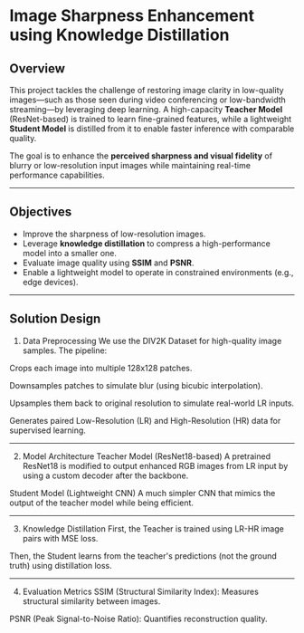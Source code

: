 #  Image Sharpness Enhancement using Knowledge Distillation

##  Overview

This project tackles the challenge of restoring image clarity in low-quality images—such as those seen during video conferencing or low-bandwidth streaming—by leveraging deep learning. A high-capacity **Teacher Model** (ResNet-based) is trained to learn fine-grained features, while a lightweight **Student Model** is distilled from it to enable faster inference with comparable quality.

The goal is to enhance the **perceived sharpness and visual fidelity** of blurry or low-resolution input images while maintaining real-time performance capabilities.

---

##  Objectives

- Improve the sharpness of low-resolution images.
- Leverage **knowledge distillation** to compress a high-performance model into a smaller one.
- Evaluate image quality using **SSIM** and **PSNR**.
- Enable a lightweight model to operate in constrained environments (e.g., edge devices).

---

## Solution Design
1. Data Preprocessing
We use the DIV2K Dataset for high-quality image samples. The pipeline:

Crops each image into multiple 128x128 patches.

Downsamples patches to simulate blur (using bicubic interpolation).

Upsamples them back to original resolution to simulate real-world LR inputs.

Generates paired Low-Resolution (LR) and High-Resolution (HR) data for supervised learning.

---

2. Model Architecture
Teacher Model (ResNet18-based)
A pretrained ResNet18 is modified to output enhanced RGB images from LR input by using a custom decoder after the backbone.

Student Model (Lightweight CNN)
A much simpler CNN that mimics the output of the teacher model while being efficient.

---

3. Knowledge Distillation
First, the Teacher is trained using LR-HR image pairs with MSE loss.

Then, the Student learns from the teacher's predictions (not the ground truth) using distillation loss.

---

 
4. Evaluation Metrics
SSIM (Structural Similarity Index): Measures structural similarity between images.

PSNR (Peak Signal-to-Noise Ratio): Quantifies reconstruction quality.


